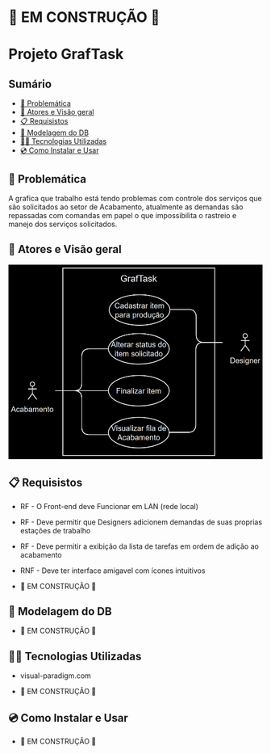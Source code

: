 #  **🚧 EM CONSTRUÇÃO 🚧**

# Projeto GrafTask

## Sumário

* [🍍 Problemática](#🍍-problemática)
* [👥 Atores e Visão geral](#👥-atores-e-visão-geral)
* [📋 Requisistos](#📋-requisistos)
* [🧩 Modelagem do DB](#🧩-modelagem-do-db)
* [👨‍💻 Tecnologias Utilizadas](#👨‍💻-tecnologias-utilizadas)
* [💿 Como Instalar e Usar](#💿-como-instalar-e-usar)

## 🍍 Problemática

A grafica que trabalho está tendo problemas com controle dos serviços que são solicitados ao setor de Acabamento, atualmente as demandas são repassadas com comandas em papel o que impossibilita o rastreio e manejo dos serviços solicitados. 

## 👥 Atores e Visão geral
![Diagrama de caso de Uso](./planejamento/Diagrama%20de%20Caso%20de%20Uso.jpg)

## 📋 Requisistos
* RF - O Front-end deve Funcionar em LAN (rede local)
* RF - Deve permitir que Designers adicionem demandas de suas proprias estações de trabalho
* RF - Deve permitir a exibição da lista de tarefas em ordem de adição ao acabamento
* RNF - Deve ter interface amigavel com ícones intuitivos

* 🚧 EM CONSTRUÇÃO 🚧

## 🧩 Modelagem do DB
* 🚧 EM CONSTRUÇÃO 🚧

## 👨‍💻 Tecnologias Utilizadas
* visual-paradigm.com

* 🚧 EM CONSTRUÇÃO 🚧

## 💿 Como Instalar e Usar
* 🚧 EM CONSTRUÇÃO 🚧
